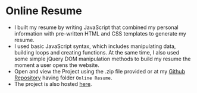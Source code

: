 # Online Resume

* I built my resume by writing JavaScript that combined my personal information with pre-written HTML and CSS templates to generate my resume.
* I used basic JavaScript syntax, which includes manipulating data, building loops and creating functions. At the same time, I also used some simple jQuery DOM manipulation methods to build my resume the moment a user opens the website.
* Open and view the Project using the .zip file provided or at my [Github Repository](https://github.com/madhur-taneja/Front-End-Projects/tree/master/Project%205%20(Online%20Resume)) having folder `Online Resume`.
* The project is also hosted [here](https://madhur-taneja.github.io/Front-End-Projects/Project%205%20(Online%20Resume)/index.html).
